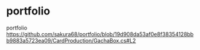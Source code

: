 # portfolio
portfolio
https://github.com/sakura68/portfolio/blob/19d908da53af0e8f38354128bbb9883a5723ea09/CardProduction/GachaBox.cs#L2
